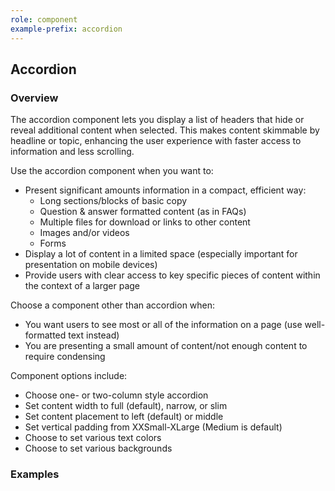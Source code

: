 ```yaml
---
role: component
example-prefix: accordion
---
```


## Accordion

### Overview

The accordion component lets you display a list of headers that hide or reveal additional content when selected.  This makes content skimmable by headline or topic, enhancing the user experience with faster access to information and less scrolling. 

Use the accordion component when you want to:

* Present significant amounts information in a compact, efficient way:
    * Long sections/blocks of basic copy
    * Question & answer formatted content (as in FAQs)
    * Multiple files for download or links to other content
    * Images and/or videos
    * Forms
* Display a lot of content in a limited space (especially important for presentation on mobile devices)
* Provide users with clear access to key specific pieces of content within the context of a larger page

Choose a component other than accordion when:

* You want users to see most or all of the information on a page (use well-formatted text instead)
* You are presenting a small amount of content/not enough content to require condensing

Component options include:

* Choose one- or two-column style accordion
* Set content width to full (default), narrow, or slim
* Set content placement to left (default) or middle
* Set vertical padding from XXSmall-XLarge (Medium is default)
* Choose to set various text colors
* Choose to set various backgrounds

### Examples
